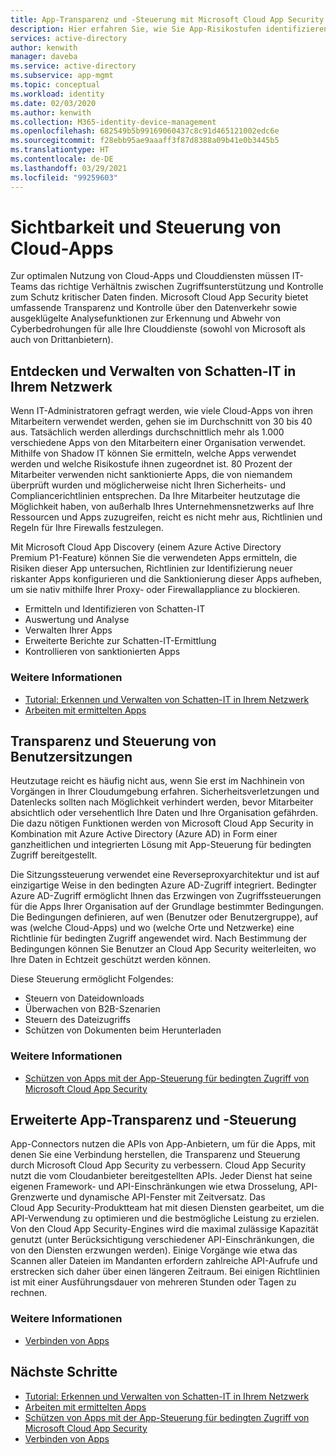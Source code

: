 ```yaml
---
title: App-Transparenz und -Steuerung mit Microsoft Cloud App Security
description: Hier erfahren Sie, wie Sie App-Risikostufen identifizieren, Sicherheitsverletzungen und Datenlecks in Echtzeit verhindern und App-Connectors verwenden, um Anbieter-APIs für Transparenz und Governance zu nutzen.
services: active-directory
author: kenwith
manager: daveba
ms.service: active-directory
ms.subservice: app-mgmt
ms.topic: conceptual
ms.workload: identity
ms.date: 02/03/2020
ms.author: kenwith
ms.collection: M365-identity-device-management
ms.openlocfilehash: 682549b5b99169060437c8c91d465121002edc6e
ms.sourcegitcommit: f28ebb95ae9aaaff3f87d8388a09b41e0b3445b5
ms.translationtype: HT
ms.contentlocale: de-DE
ms.lasthandoff: 03/29/2021
ms.locfileid: "99259603"
---
```

# <a name="cloud-app-visibility-and-control"></a>Sichtbarkeit und Steuerung von Cloud-Apps

Zur optimalen Nutzung von Cloud-Apps und Clouddiensten müssen IT-Teams das richtige Verhältnis zwischen Zugriffsunterstützung und Kontrolle zum Schutz kritischer Daten finden. Microsoft Cloud App Security bietet umfassende Transparenz und Kontrolle über den Datenverkehr sowie ausgeklügelte Analysefunktionen zur Erkennung und Abwehr von Cyberbedrohungen für alle Ihre Clouddienste (sowohl von Microsoft als auch von Drittanbietern).

## <a name="discover-and-manage-shadow-it-in-your-network"></a>Entdecken und Verwalten von Schatten-IT in Ihrem Netzwerk

Wenn IT-Administratoren gefragt werden, wie viele Cloud-Apps von ihren Mitarbeitern verwendet werden, gehen sie im Durchschnitt von 30 bis 40 aus. Tatsächlich werden allerdings durchschnittlich mehr als 1.000 verschiedene Apps von den Mitarbeitern einer Organisation verwendet. Mithilfe von Shadow IT können Sie ermitteln, welche Apps verwendet werden und welche Risikostufe ihnen zugeordnet ist. 80 Prozent der Mitarbeiter verwenden nicht sanktionierte Apps, die von niemandem überprüft wurden und möglicherweise nicht Ihren Sicherheits- und Compliancerichtlinien entsprechen. Da Ihre Mitarbeiter heutzutage die Möglichkeit haben, von außerhalb Ihres Unternehmensnetzwerks auf Ihre Ressourcen und Apps zuzugreifen, reicht es nicht mehr aus, Richtlinien und Regeln für Ihre Firewalls festzulegen.

Mit Microsoft Cloud App Discovery (einem Azure Active Directory Premium P1-Feature) können Sie die verwendeten Apps ermitteln, die Risiken dieser App untersuchen, Richtlinien zur Identifizierung neuer riskanter Apps konfigurieren und die Sanktionierung dieser Apps aufheben, um sie nativ mithilfe Ihrer Proxy- oder Firewallappliance zu blockieren.

- Ermitteln und Identifizieren von Schatten-IT
- Auswertung und Analyse
- Verwalten Ihrer Apps
- Erweiterte Berichte zur Schatten-IT-Ermittlung
- Kontrollieren von sanktionierten Apps
 
### <a name="learn-more"></a>Weitere Informationen

- [Tutorial: Erkennen und Verwalten von Schatten-IT in Ihrem Netzwerk](/cloud-app-security/tutorial-shadow-it)
- [Arbeiten mit ermittelten Apps](/cloud-app-security/discovered-apps)
 
## <a name="user-session-visibility-and-control"></a>Transparenz und Steuerung von Benutzersitzungen 

Heutzutage reicht es häufig nicht aus, wenn Sie erst im Nachhinein von Vorgängen in Ihrer Cloudumgebung erfahren. Sicherheitsverletzungen und Datenlecks sollten nach Möglichkeit verhindert werden, bevor Mitarbeiter absichtlich oder versehentlich Ihre Daten und Ihre Organisation gefährden. Die dazu nötigen Funktionen werden von Microsoft Cloud App Security in Kombination mit Azure Active Directory (Azure AD) in Form einer ganzheitlichen und integrierten Lösung mit App-Steuerung für bedingten Zugriff bereitgestellt. 

Die Sitzungssteuerung verwendet eine Reverseproxyarchitektur und ist auf einzigartige Weise in den bedingten Azure AD-Zugriff integriert. Bedingter Azure AD-Zugriff ermöglicht Ihnen das Erzwingen von Zugriffssteuerungen für die Apps Ihrer Organisation auf der Grundlage bestimmter Bedingungen. Die Bedingungen definieren, auf wen (Benutzer oder Benutzergruppe), auf was (welche Cloud-Apps) und wo (welche Orte und Netzwerke) eine Richtlinie für bedingten Zugriff angewendet wird. Nach Bestimmung der Bedingungen können Sie Benutzer an Cloud App Security weiterleiten, wo Ihre Daten in Echtzeit geschützt werden können.  

Diese Steuerung ermöglicht Folgendes:  
- Steuern von Dateidownloads
- Überwachen von B2B-Szenarien  
- Steuern des Dateizugriffs  
- Schützen von Dokumenten beim Herunterladen  
 
### <a name="learn-more"></a>Weitere Informationen

- [Schützen von Apps mit der App-Steuerung für bedingten Zugriff von Microsoft Cloud App Security](/cloud-app-security/proxy-intro-aad)
 
## <a name="advanced-app-visibility-and-controls"></a>Erweiterte App-Transparenz und -Steuerung 

App-Connectors nutzen die APIs von App-Anbietern, um für die Apps, mit denen Sie eine Verbindung herstellen, die Transparenz und Steuerung durch Microsoft Cloud App Security zu verbessern. Cloud App Security nutzt die vom Cloudanbieter bereitgestellten APIs. Jeder Dienst hat seine eigenen Framework- und API-Einschränkungen wie etwa Drosselung, API-Grenzwerte und dynamische API-Fenster mit Zeitversatz. Das Cloud App Security-Produktteam hat mit diesen Diensten gearbeitet, um die API-Verwendung zu optimieren und die bestmögliche Leistung zu erzielen. Von den Cloud App Security-Engines wird die maximal zulässige Kapazität genutzt (unter Berücksichtigung verschiedener API-Einschränkungen, die von den Diensten erzwungen werden). Einige Vorgänge wie etwa das Scannen aller Dateien im Mandanten erfordern zahlreiche API-Aufrufe und erstrecken sich daher über einen längeren Zeitraum. Bei einigen Richtlinien ist mit einer Ausführungsdauer von mehreren Stunden oder Tagen zu rechnen. 
 
### <a name="learn-more"></a>Weitere Informationen  

- [Verbinden von Apps](/cloud-app-security/enable-instant-visibility-protection-and-governance-actions-for-your-apps)

## <a name="next-steps"></a>Nächste Schritte

- [Tutorial: Erkennen und Verwalten von Schatten-IT in Ihrem Netzwerk](/cloud-app-security/tutorial-shadow-it)
- [Arbeiten mit ermittelten Apps](/cloud-app-security/discovered-apps)
- [Schützen von Apps mit der App-Steuerung für bedingten Zugriff von Microsoft Cloud App Security](/cloud-app-security/proxy-intro-aad)
- [Verbinden von Apps](/cloud-app-security/enable-instant-visibility-protection-and-governance-actions-for-your-apps)
